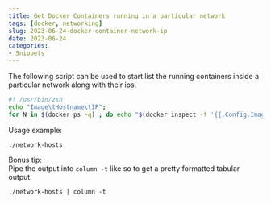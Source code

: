 ```yaml
---
title: Get Docker Containers running in a particular network
tags: [docker, networking]
slug: 2023-06-24-docker-container-network-ip
date: 2023-06-24
categories:
- Snippets
---
```


The following script can be used to start list the running containers inside a particular network along with their ips.

```sh
#! /usr/bin/zsh
echo "Image\tHostname\tIP";
for N in $(docker ps -q) ; do echo "$(docker inspect -f '{{.Config.Image}}\t{{ .Config.Hostname }}\t' ${N}) $(docker inspect -f '{{range $i, $value := .NetworkSettings.Networks}}{{if eq $i "custom_network_name"}}{{.IPAddress}}{{end}}{{end}}' ${N})"; done
```

Usage example:
```
./network-hosts
```

Bonus tip:   
Pipe the output into `column -t` like so to get a pretty formatted tabular output.
```
./network-hosts | column -t
```
